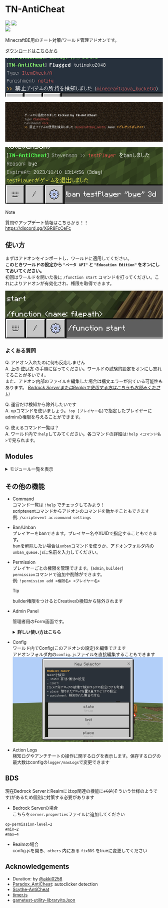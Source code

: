 # TN-AntiCheat
  
<img src="https://img.shields.io/github/downloads/tutinoko2048/TNAntiCheat/total?style=for-the-badge"> <a href="https://github.com/tutinoko2048/TNAntiCheat/releases/latest"><img src="https://img.shields.io/github/downloads/tutinoko2048/TNAntiCheat/latest/total?style=for-the-badge"></a><br/>
<a href="https://github.com/tutinoko2048/TNAntiCheat/releases"><img src="https://img.shields.io/github/v/release/tutinoko2048/TNAntiCheat?display_name=tag&style=for-the-badge"></a>

MinecraftBE用のチート対策/ワールド管理アドオンです。  
  
[ダウンロードはこちらから](https://github.com/tutinoko2048/TNAntiCheat/releases/latest)
  
![img1](https://github.com/tutinoko2048/assets/raw/main/TN-AntiCheat/hasitem.jpeg)  
  
![img2](https://github.com/tutinoko2048/assets/raw/main/TN-AntiCheat/kick.jpeg)  
  
![img3](https://github.com/tutinoko2048/assets/raw/main/TN-AntiCheat/ban.jpeg)  
  
> [!NOTE]  
> 質問やアップデート情報はこちらから！！  
> https://discord.gg/XGR8FcCeFc  

## 使い方
まずはアドオンをインポートし、ワールドに適用してください。  
__このときワールドの設定から `"ベータ API"` と `"Education Edition"` をオンにしておいてください。__  
初回はワールドを開いた後に `/function start` コマンドを打ってください。これによりアドオンが有効化され、権限を取得できます。  
  
![start](https://github.com/tutinoko2048/assets/raw/main/TN-AntiCheat/start.jpeg)

### よくある質問
Q. アドオン入れたのに何も反応しません  
A. 上の [使い方](#使い方) の手順に従ってください。ワールドの試験的設定をオンにし忘れてることが多いです。  
また、アドオン内部のファイルを編集した場合は構文エラーが出ている可能性もあります。
*[Bedrock ServerまたはRealmで使用する方はこちらもお読みください](#BDS)*

Q. 運営だけ検知から除外したいです  
A. opコマンドを使いましょう。`!op [プレイヤー名]`で指定したプレイヤーにadminの権限を与えることができます。

Q. 使えるコマンド一覧は？  
A. ワールド内で`!help`してみてください。各コマンドの詳細は`!help <コマンド名>`で見られます。

## Modules
<details><summary><bold>モジュール一覧を表示</bold></summary>

- AutoClicker  
高すぎるCPSを検知

- Creative  
Builder権限がないプレイヤーのクリエイティブを検知

- EntityCheck/A  
禁止エンティティのスポーンを検知

- EntityCheck/B  
禁止アイテムがドロップしたことを検知

- EntityCheck/C  
1tickにスポーンできるエンティティの量を制限

- EntityCheck/D  
チェスト付きトロッコやボートの中身をチェック

- EntityCounter  
エンティティの数が異常に多い時に警告を表示

- ItemCheck/A  
禁止アイテムの所持を検知

- ItemCheck/B  
スポーンエッグの所持を検知

- ItemCheck/C  
不正な個数のアイテムの所持を検知

- ItemCheck/D  
不正なレベルのエンチャントを検知

- ItemCheck/E  
アイテムに付与できないエンチャントを検知

- Nuker  
Nukerの使用を検知

- PlaceCheck/A  
禁止アイテム・ブロックの設置を検知

- PlaceCheck/B  
禁止アイテムの入ったチェストの設置を検知

- PlaceCheck/C  
設置時にディスペンサーなどの指定したブロックのNBTを削除

- PlaceCheck/D  
エンティティを出すアイテムの使用時にNBTを削除

- Reach  
長すぎるリーチを検知(エンティティへの攻撃とブロックの設置・破壊)

- Spammer/A  
文字数の多すぎるチャットを制限

- Spammer/B  
重複するチャットを制限

- Spammer/C  
タイピング速度が速すぎるチャットを制限

- Speed/A  
速すぎる移動を検知

- Fly/A  
飛行のような動きを検知
</details>

## その他の機能
- Command  
コマンド一覧は `!help` でチェックしてみよう！  
scripteventコマンドからアドオンのコマンドを動かすこともできます  
例: `/scriptevent ac:command settings`  

- Ban/Unban  
プレイヤーをbanできます。プレイヤー名やXUIDで指定することもできます。  
banを解除したい場合は`unban`コマンドを使うか、アドオンフォルダ内の`unban_queue.js`に名前を入力してください。

- Permission  
プレイヤーごとの権限を管理できます。(`admin`, `builder`)  
`permission`コマンドで追加や削除ができます。  
例: `!permission add <権限名> <プレイヤー名>`  
  > [!TIP]  
  > builder権限をつけるとCreativeの検知から除外されます

<ul>
<li>Admin Panel</li>

管理者用のForm画面です。  
  
<details><summary><strong>詳しい使い方はこちら</strong></summary>

`!settings`コマンドや`!settingitem`コマンドで入手できるアイテムを使用することで画面を開くことができます。  
プレイヤーやインベントリの管理ができます  
プレイヤーに向けて棒(settingitem)を使うと
![panel](https://github.com/tutinoko2048/assets/raw/main/TN-AntiCheat/panel.jpeg)  
![player-info](https://github.com/tutinoko2048/assets/raw/main/TN-AntiCheat/player_info.jpeg)  
</details>
</ul>

- Config  
ワールド内でConfig(このアドオンの設定)を編集できます  
アドオンフォルダ内の`config.js`ファイルを直接編集することもできます  
![config](https://github.com/tutinoko2048/assets/raw/main/TN-AntiCheat/config_editor.jpeg) 

- Action Logs  
検知ログやアンチチートの操作に関するログを表示します。保存するログの最大数はconfigの`logger/maxLogs`で変更できます   

## BDS
現在Bedrock ServerとRealmにはop関連の機能に~~バグ~~(そういう仕様のようです)があるため個別に対策する必要があります  
- Bedrock Serverの場合  
こちらを`server.properties`ファイルに追加してください
```properties
op-permission-level=2
#min=2
#max=4
```
- Realmの場合  
config.jsを開き、`others` 内にある `fixBDS` をtrueに変更してください

## Acknowledgements
- Duration: by [@akki0256](https://github.com/akki0256)
- [Paradox_AntiCheat](https://github.com/Pete9xi/Paradox_AntiCheat): autoclicker detection
- [Scythe-AntiCheat](https://github.com/Scythe-Anticheat/Scythe-AntiCheat)
- [timer.js](https://github.com/Lapis256/timer.js)
- [gametest-utility-library/toJson](https://github.com/Lapis256/gametest-utility-library)